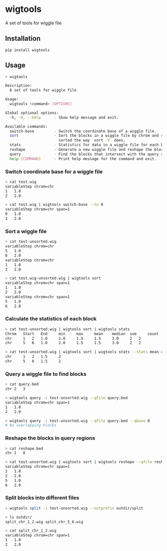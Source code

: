 # wigtools
A set of tools for wiggle file

## Installation
```
pip install wigtools
```

## Usage
```bash console
> wigtools

Description:
  A set of tools for wiggle file

Usage:
  wigtools <command> [OPTIONS]

Global optional options:
  -h, -H, --help      - Show help message and exit.

Available commands:
  switch-base         - Switch the coordinate base of a wiggle file.
  sort                - Sort the blocks in a wiggle file by chrom and start. Chromosomes will be \
                        sorted the way  sort -V  does.
  stats               - Statistics for data in a wiggle file for each block
  reshape             - Generate a new wiggle file and reshape the blocks to the query regions
  query               - Find the blocks that intersect with the query regions
  help [COMMAND]      - Print help message for the command and exit.
```

### Switch coordinate base for a wiggle file

```bash console
> cat test.wig
variableStep chrom=chr
1	1.0
2	2.0

> cat test.wig | wigtools switch-base --to 0
variableStep chrom=chr span=1
0	1.0
1	2.0
```

### Sort a wiggle file

```bash console
> cat test-unsorted.wig
variableStep chrom=chr
5	1.0
6	2.0
variableStep chrom=chr
1	1.0
2	2.0

> cat test.wig-unsorted.wig | wigtools sort
variableStep chrom=chr span=1
1	1.0
2	2.0
variableStep chrom=chr span=1
5	1.0
6	2.0
```

### Calculate the statistics of each block

```bash console
> cat test-unsorted.wig | wigtools sort | wigtools stats
Chrom   Start   End     min     max     mean    median  sum     count   bp
chr     1	2	1.0     2.0     1.5     1.5     3.0     2	2
chr     5	6	1.0     2.0     1.5     1.5     3.0     2	2

> cat test-unsorted.wig | wigtools sort | wigtools stats --stats mean count --nohead
chr     1	2	1.5     2
chr     5	6	1.5     2
```

### Query a wiggle file to find blocks

```bash console
> cat query.bed
chr	2	3

> wigtools query -i test-unsorted.wig --qfile query.bed
variableStep chrom=chr span=1
1	1.0
2	2.0

> wigtools query -i test-unsorted.wig --qfile query.bed --qbase 0
# No overlapping blocks
```

### Reshape the blocks in query regions

```bash console
> cat reshape.bed
chr	1	8

> cat test-unsorted.wig | wigtools sort | wigtools reshape --qfile reshape.bed
variableStep chrom=chr span=1
1	1.0
2	2.0
5	1.0
6	2.0
```

### Split blocks into different files

```bash console
> wigtools split -i test-unsorted.wig --outprefix outdir/split

> ls outdir/
split_chr_1_2.wig split_chr_5_6.wig

> cat split_chr_1_2.wig
variableStep chrom=chr span=1
1	1.0
2	2.0
```
